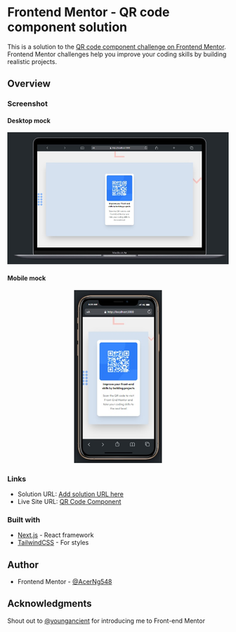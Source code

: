 # Frontend Mentor - QR code component solution

This is a solution to the [QR code component challenge on Frontend Mentor](https://www.frontendmentor.io/challenges/qr-code-component-iux_sIO_H). Frontend Mentor challenges help you improve your coding skills by building realistic projects. 



## Overview

### Screenshot

#### Desktop mock
<div align="center">
  <img src="./desktop mock.png" width="504" height="300"/>
</div>

#### Mobile mock
<div align="center">
  <img src="./mobile mock.png" width="200" height="393"/>
</div>

### Links

- Solution URL: [Add solution URL here](https://your-solution-url.com)
- Live Site URL: [QR Code Component](https://qr-code-component-99bl-agh2tljfq-acerng548.vercel.app)



### Built with


- [Next.js](https://nextjs.org/) - React framework
- [TailwindCSS](https://tailwindcss.com) - For styles



## Author

- Frontend Mentor - [@AcerNg548](https://www.frontendmentor.io/profile/AcerNg548)

## Acknowledgments

Shout out to [@youngancient](https://github.com/youngancient) for introducing me to Front-end Mentor